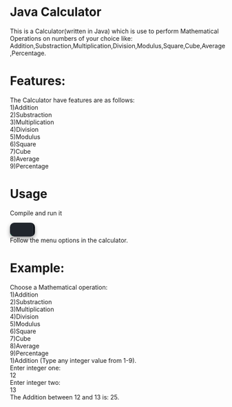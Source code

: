 # Java Calculator
This is a Calculator(written in Java) which is use to perform Mathematical Operations on numbers of your choice like:
<br>
Addition,Substraction,Multiplication,Division,Modulus,Square,Cube,Average,Percentage.

# Features:
The Calculator have features are as follows:
<br>
1)Addition
<br>
2)Substraction
<br>
3)Multiplication
<br>
4)Division
<br>
5)Modulus
<br>
6)Square
<br>
7)Cube
<br>
8)Average
<br>
9)Percentage
<br>

# Usage
Compile and run it
<br>
<!-- Colorful terminal-style code block with Copy button -->
<!-- Stylish colorful code block with Copy button -->
<div style="
  position: relative;
  background-color: #0d1117;
  border-radius: 10px;
  padding: 1rem 1.2rem;
  font-family: 'Courier New', monospace;
  color: #e6edf3;
  box-shadow: 0 4px 10px rgba(0,0,0,0.4);
  display: inline-block;
  min-width: 20px;
  overflow-x: auto;
">
  <button
    onclick="navigator.clipboard.writeText('javac Calculator.java')"
    style="
      position: absolute;
      top: 1px;
      right: 4px;
      background: #21262d;
      color: #c9d1d9;
      border: 1px solid #30363d;
      border-radius: 6px;
      padding: 4px 8px;
      font-size: 12px;
      cursor: pointer;
      transition: all 0.2s ease;
    "
    onmouseover="this.style.background='#30363d'"
    onmouseout="this.style.background='#21262d'"
  </button>

  <pre style="margin: 0; font-size: 16px;">
<code>
<span style="color:#00e676;">javac</span> <span style="color:#f8f8f2;">Calculator</span><span style="color:#f78c6c;">.java</span>
</code>
  </pre>
</div>


<br>
Follow the menu options in the calculator.

# Example:
Choose a Mathematical operation:
<br>
1)Addition
<br>
2)Substraction
<br>
3)Multiplication
<br>
4)Division
<br>
5)Modulus
<br>
6)Square
<br>
7)Cube
<br>
8)Average
<br>
9)Percentage
<br>
1)Addition (Type any integer value from 1-9).
<br>
Enter integer one:
<br>
12
<br>
Enter integer two:
<br>
13
<br>
The Addition between 12 and 13 is: 25.










